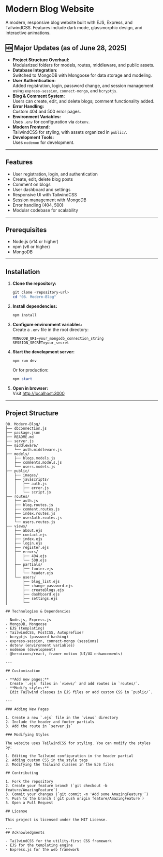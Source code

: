# Modern Blog Website

A modern, responsive blog website built with EJS, Express, and TailwindCSS. Features include dark mode, glassmorphic design, and interactive animations.


## 🆕 Major Updates (as of June 28, 2025)

- **Project Structure Overhaul:**  
  Modularized folders for models, routes, middleware, and public assets.
- **Database Integration:**  
  Switched to MongoDB with Mongoose for data storage and modeling.
- **User Authentication:**  
  Added registration, login, password change, and session management using `express-session`, `connect-mongo`, and `bcryptjs`.
- **Blog & Comment System:**  
  Users can create, edit, and delete blogs; comment functionality added.
- **Error Handling:**  
  Custom 404 and 500 error pages.
- **Environment Variables:**  
  Uses `.env` for configuration via `dotenv`.
- **Modern Frontend:**  
  TailwindCSS for styling, with assets organized in `public/`.
- **Development Tools:**  
  Uses `nodemon` for development.

---

## Features

- User registration, login, and authentication
- Create, edit, delete blog posts
- Comment on blogs
- User dashboard and settings
- Responsive UI with TailwindCSS
- Session management with MongoDB
- Error handling (404, 500)
- Modular codebase for scalability

---

## Prerequisites

- Node.js (v14 or higher)
- npm (v6 or higher)
- MongoDB

---

## Installation

1. **Clone the repository:**
   ```powershell
   git clone <repository-url>
   cd "08. Modern-Blog"
   ```

2. **Install dependencies:**
   ```powershell
   npm install
   ```

3. **Configure environment variables:**  
   Create a `.env` file in the root directory:
   ```
   MONGODB_URI=your_mongodb_connection_string
   SESSION_SECRET=your_secret
   ```

4. **Start the development server:**
   ```powershell
   npm run dev
   ```
   Or for production:
   ```powershell
   npm start
   ```

5. **Open in browser:**  
   Visit [http://localhost:3000](http://localhost:3000)

---
## Project Structure

```
08. Modern-Blog/
├── dbconnection.js
├── package.json
├── README.md
├── server.js
├── middleware/
│   └── auth.middleware.js
├── models/
│   ├── blogs.models.js
│   ├── comments.models.js
│   └── users.models.js
├── public/
│   ├── images/
│   ├── javascripts/
│   │   ├── auth.js
│   │   ├── error.js
│   │   └── script.js
├── routes/
│   ├── auth.js
│   ├── blog.routes.js
│   ├── comment.routes.js
│   ├── index.routes.js
│   ├── userAuth.routes.js
│   └── users.routes.js
├── views/
│   ├── about.ejs
│   ├── contact.ejs
│   ├── index.ejs
│   ├── login.ejs
│   ├── register.ejs
│   ├── errors/
│   │   ├── 404.ejs
│   │   └── 500.ejs
│   ├── partials/
│   │   ├── footer.ejs
│   │   └── header.ejs
│   └── users/
│       ├── blog_list.ejs
│       ├── change-password.ejs
│       ├── createBlogs.ejs
│       ├── dashboard.ejs
│       ├── settings.ejs
│       └──

## Technologies & Dependencies

- Node.js, Express.js
- MongoDB, Mongoose
- EJS (templating)
- TailwindCSS, PostCSS, Autoprefixer
- bcryptjs (password hashing)
- express-session, connect-mongo (sessions)
- dotenv (environment variables)
- nodemon (development)
- @heroicons/react, framer-motion (UI/UX enhancements)

---

## Customization

- **Add new pages:**  
  Create `.ejs` files in `views/` and add routes in `routes/`.
- **Modify styles:**  
  Edit Tailwind classes in EJS files or add custom CSS in `public/`.

---

### Adding New Pages

1. Create a new `.ejs` file in the `views` directory
2. Include the header and footer partials
3. Add the route in `server.js`

### Modifying Styles

The website uses TailwindCSS for styling. You can modify the styles by:

1. Editing the Tailwind configuration in the header partial
2. Adding custom CSS in the style tags
3. Modifying the Tailwind classes in the EJS files

## Contributing

1. Fork the repository
2. Create your feature branch (`git checkout -b feature/AmazingFeature`)
3. Commit your changes (`git commit -m 'Add some AmazingFeature'`)
4. Push to the branch (`git push origin feature/AmazingFeature`)
5. Open a Pull Request

## License

This project is licensed under the MIT License.

---
## Acknowledgments

- TailwindCSS for the utility-first CSS framework
- EJS for the templating engine
- Express.js for the web framework 